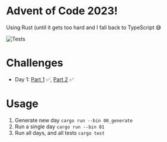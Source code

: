 # Advent of Code 2023!
Using Rust (until it gets too hard and I fall back to TypeScript 😅

![Tests](https://github.com/jyelewis/advent-of-code-2023/actions/workflows/tests.yml/badge.svg)

# Challenges
* Day 1: [Part 1](/src/bin/01a.rs) ✅, [Part 2](/src/bin/01b.rs) ✅

# Usage
1. Generate new day `cargo run --bin 00_generate`
2. Run a single day `cargo run --bin 01`
3. Run all days, and all tests `cargo test`
